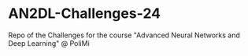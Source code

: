 # AN2DL-Challenges-24
Repo of the Challenges for the course "Advanced Neural Networks and Deep Learning" @ PoliMi
